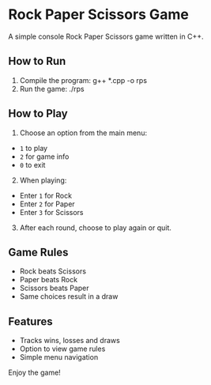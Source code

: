 # Rock Paper Scissors Game

A simple console Rock Paper Scissors game written in C++.

## How to Run

1. Compile the program: g++ \*.cpp -o rps
2. Run the game: ./rps

## How to Play

1. Choose an option from the main menu:

- `1` to play
- `2` for game info
- `0` to exit

2. When playing:

- Enter `1` for Rock
- Enter `2` for Paper
- Enter `3` for Scissors

3. After each round, choose to play again or quit.

## Game Rules

- Rock beats Scissors
- Paper beats Rock
- Scissors beats Paper
- Same choices result in a draw

## Features

- Tracks wins, losses and draws
- Option to view game rules
- Simple menu navigation

Enjoy the game!
